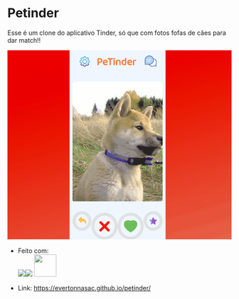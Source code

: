 # Petinder
Esse é um clone do aplicativo Tinder, só que com fotos fofas de cães para dar match!!

![apresentação](icones/petinder)


* Feito com:<br>
<img src="https://cdn.jsdelivr.net/gh/devicons/devicon/icons/javascript/javascript-original.svg" 
width ="50" heigth="50" /><img src="https://cdn.jsdelivr.net/gh/devicons/devicon/icons/html5/html5-original.svg" 
width ="50" heigth="50" />
<img src="https://cdn.jsdelivr.net/gh/devicons/devicon/icons/css3/css3-original.svg" 
width="50" height="50"/> 

* Link: https://evertonnasac.github.io/petinder/
